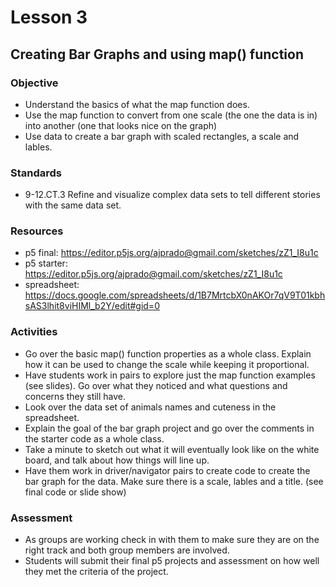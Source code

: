 # Lesson 3
## Creating Bar Graphs and using map() function

### Objective
- Understand the basics of what the map function does.
- Use the map function to convert from one scale (the one the data is in) into another (one that looks nice on the graph)
- Use data to create a bar graph with scaled rectangles, a scale and lables.
  
### Standards
- 9-12.CT.3 Refine and visualize complex data sets to tell different stories with the same data set.
### Resources
- p5 final: https://editor.p5js.org/ajprado@gmail.com/sketches/zZ1_I8u1c
- p5 starter: https://editor.p5js.org/ajprado@gmail.com/sketches/zZ1_I8u1c
- spreadsheet: 
https://docs.google.com/spreadsheets/d/1B7MrtcbX0nAKOr7qV9T01kbhsAS3lhit8viHIMl_b2Y/edit#gid=0 
### Activities
- Go over the basic map() function properties as a whole class.  Explain how it can be used to change the scale while keeping it proportional.
- Have students work in pairs to explore just the map function examples (see slides).  Go over what they noticed and what questions and concerns they still have.
- Look over the data set of animals names and cuteness in the spreadsheet.
- Explain the goal of the bar graph project and go over the comments in the starter code as a whole class.
- Take a minute to sketch out what it will eventually look like on the white board, and talk about how things will line up.
- Have them work in driver/navigator pairs to create code to create the bar graph for the data.  Make sure there is a scale, lables and a title. (see final code or slide show)

### Assessment
- As groups are working check in with them to make sure they are on the right track and both group members are involved.  
- Students will submit their final p5 projects and assessment on how well they met the criteria of the project. 